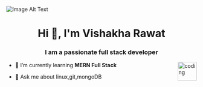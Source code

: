 ![Image Alt Text ](https://i.ibb.co/k24415b/Github-Banner.gif)
<h1 align="center">Hi 👋, I'm Vishakha Rawat</h1>
<h3 align="center">I am a passionate full stack developer </h3>
<img align="right" alt="coding" width="50" src="https://user-images.githubusercontent.com/74038190/241765453-85cb9521-97c0-4a65-9358-7db8099fac7f.gif">

- 🌱 I’m currently learning **MERN Full Stack**

- 💬 Ask me about linux,git,mongoDB






